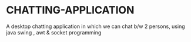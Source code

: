 # CHATTING-APPLICATION
A desktop chatting application in which we can chat b/w 2 persons, using java swing ,  awt & socket programming 

